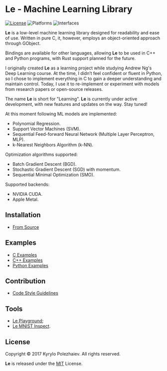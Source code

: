 # Le - Machine Learning Library

[![License](https://img.shields.io/badge/license-MIT-blue.svg)](LICENSE)
![Platforms](https://img.shields.io/badge/platform-macos%20%7C%20linux-lightgrey.svg)
![Interfaces](https://img.shields.io/badge/interface-c%20%7C%20c%2B%2B%20%7C%20rust%20%7C%20python-blue.svg)

**Le** is a low-level machine learning library designed for readability and ease of use. Written in pure C, it, however, employs an object-oriented approach through GObject.

Bindings are available for other languages, allowing **Le** to be used in C++ and Python programs, with Rust support planned for the future.

I originally created **Le** as a learning project while studying Andrew Ng's Deep Learning course. At the time, I didn’t feel confident or fluent in Python, so I chose to implement everything in C to gain a deeper understanding and maintain control. Today, I use it to re-implement or experiment with models from research papers or open-source releases.

The name **Le** is short for "Learning". **Le** is currently under active development, with new features and updates on the way. Stay tuned!

At this moment following ML models are implemented:
* Polynomial Regression.
* Support Vector Machines (SVM).
* Sequential Feed-forward Neural Network (Multiple Layer Perceptron, MLP).
* k-Nearest Neighbors Algorithm (k-NN).

Optimization algorithms supported:
* Batch Gradient Descent (BGD).
* Stochastic Gradient Descent (SGD) with momentum.
* Sequential Minimal Optimization (SMO).

Supported backends:
* NVIDIA CUDA.
* Apple Metal.

## Installation

* [From Source](/docs/BUILD.md)
    
## Examples

* [C Examples](/examples/c)
* [C++ Examples](/examples/cpp)
* [Python Examples](/examples/python)
<!-- * [Rust Examples](/examples/rust) -->

## Contribution

* [Code Style Guidelines](/docs/HACKING.md)

## Tools

<!-- * [Le Board](https://github.com/kirushyk/le-board); -->
* [Le Playground](/tools/playground);
* [Le MNIST Inspect](/tools/mnist-inspect).

## License

Copyright &copy; 2017 Kyrylo Polezhaiev. All rights reserved.

**Le** is released under the [MIT](LICENSE) License.
